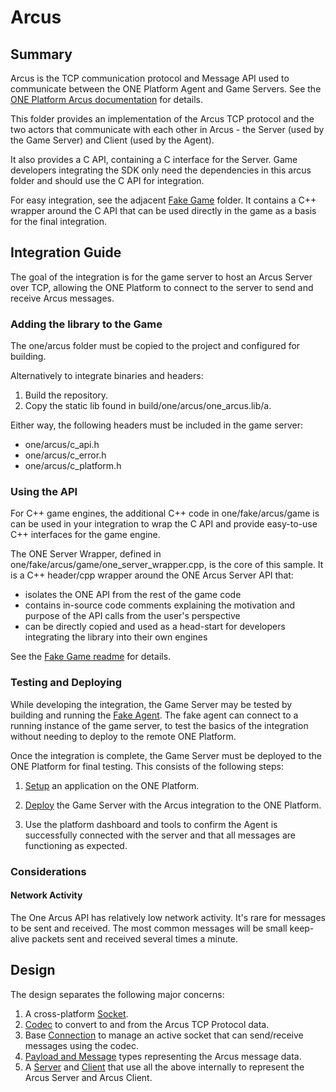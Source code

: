 # Arcus

## Summary

Arcus is the TCP communication protocol and Message API used to communicate between the ONE Platform Agent and Game Servers. See the [ONE Platform Arcus documentation](https://www.i3d.net/docs/one/odp/Game-Integration/Management-Protocol/Arcus-V2/) for details.

This folder provides an implementation of the Arcus TCP protocol and the two actors that communicate with each other in Arcus - the Server (used by the Game Server) and Client (used by the Agent).

It also provides a C API, containing a C interface for the Server. Game developers integrating the SDK only need the dependencies in this arcus folder and should use the C API for integration.

For easy integration, see the adjacent [Fake Game](../fake/arcus/game/readme.md) folder. It contains a C++ wrapper around the C API that can be used directly in the game as a basis for the final integration.

## Integration Guide

The goal of the integration is for the game server to host an Arcus Server over TCP, allowing the ONE Platform to connect to the server to send and receive Arcus messages.

### Adding the library to the Game

The one/arcus folder must be copied to the project and configured for building.

Alternatively to integrate binaries and headers:

1. Build the repository.
2. Copy the static lib found in build/one/arcus/one_arcus.lib/a.

Either way, the following headers must be included in the game server:

- one/arcus/c_api.h
- one/arcus/c_error.h
- one/arcus/c_platform.h

### Using the API

For C++ game engines, the additional C++ code in one/fake/arcus/game is can be used in your integration to wrap the C API and provide easy-to-use C++ interfaces for the game engine.

The ONE Server Wrapper, defined in one/fake/arcus/game/one_server_wrapper.cpp, is the core of this sample. It is a C++ header/cpp wrapper around the ONE Arcus Server API that:

- isolates the ONE API from the rest of the game code
- contains in-source code comments explaining the motivation and purpose of the API calls from the user's perspective
- can be directly copied and used as a head-start for developers integrating the library into their own engines

See the [Fake Game readme](../one/fake/arcus/game/readme.md) for details.

### Testing and Deploying

While developing the integration, the Game Server may be tested by building and running the [Fake Agent](../one/fake/arcus/agent/readme.md). The fake agent can connect to a running instance of the game server, to test the basics of the integration without needing to deploy to the remote ONE Platform.

Once the integration is complete, the Game Server must be deployed to the ONE Platform for final testing. This consists of the following steps:

1. [Setup](https://www.i3d.net/docs/one/odp/Platform-Overview/) an application on the ONE Platform.

2. [Deploy](https://www.i3d.net/docs/one/odp/Platform-Processes/Deployment-Process/) the Game Server with the Arcus integration to the ONE Platform.

3. Use the platform dashboard and tools to confirm the Agent is successfully connected with the server and that all messages are functioning as expected.

### Considerations

#### Network Activity

The One Arcus API has relatively low network activity. It's rare for messages to be sent and received. The most common messages will be small keep-alive packets sent and received several times a minute.

## Design

The design separates the following major concerns:

1. A cross-platform [Socket](internal/socket.h).
2. [Codec](internal/codec.h) to convert to and from the Arcus TCP Protocol data.
3. Base [Connection](internal/connection.h) to manage an active socket that can send/receive messages using the codec.
4. [Payload and Message](message.h) types representing the Arcus message data.
5. A [Server](server.h) and [Client](client.h) that use all the above internally to represent the Arcus Server and Arcus Client.
